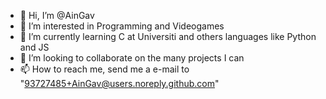 - 👋 Hi, I’m @AinGav
- 👀 I’m interested in Programming and Videogames
- 🌱 I’m currently learning C at Universiti and others languages like Python and JS
- 💞️ I’m looking to collaborate on the many projects I can
- 📫 How to reach me, send me a e-mail to "93727485+AinGav@users.noreply.github.com"

<!---
AinGav/AinGav is a ✨ special ✨ repository because its `README.md` (this file) appears on your GitHub profile.
You can click the Preview link to take a look at your changes.
--->
